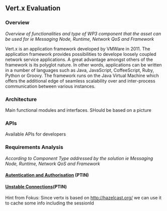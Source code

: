 ## Vert.x Evaluation

### Overview

*Overview of functionalities and type of WP3 component that the asset can be used for ie Messaging Node, Runtime, Network QoS and Framework* 


Vert.x is an application framework developed by VMWare in 2011. The application framework provides possibilities to develope loosely coupled network service applications. A great advantage amongst others of the framework is its polyglot nature. In other words, applications can be written in a number of languages such as Java, JavaScript, CoffeeScript, Ruby, Python or Groovy. The framework runs on the Java Virtual Machine which offers the additional edge of seamless scalability over and inter-process communication between various instances.  

### Architecture

Main functional modules and interfaces. SHould be based on a picture

### APIs

Available APIs for developers

### Requirements Analysis

*According to Component Type addressed by the solution ie Messaging Node, Runtime, Network QoS and Framework*

#### [Autentication and Authorisation](https://github.com/reTHINK-project/core-framework/issues/10) (PTIN)

#### [Unstable Connections](https://github.com/reTHINK-project/core-framework/issues/15)(PTIN)

Hint from Fokus: Since vertx is based on http://hazelcast.org/ we can use it to cache some info including the sessionId

